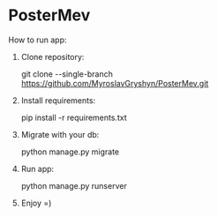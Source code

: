 # PosterMev

How to run app:

1) Clone repository: 

    git clone --single-branch https://github.com/MyroslavGryshyn/PosterMev.git

2) Install requirements: 

    pip install -r requirements.txt

3) Migrate with your db:

    python manage.py migrate

4) Run app:

    python manage.py runserver

5) Enjoy =)
